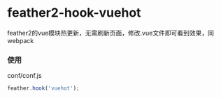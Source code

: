 # feather2-hook-vuehot

feather2的vue模块热更新，无需刷新页面，修改.vue文件即可看到效果，同webpack

### 使用

conf/conf.js

```js
feather.hook('vuehot');
```